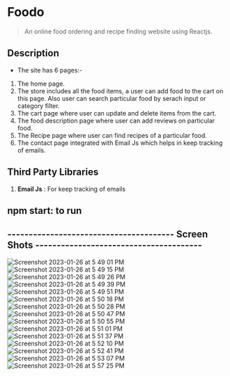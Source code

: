 # Foodo

>An online food ordering and recipe finding website using Reactjs.

## Description

- The site has 6 pages:-
1. The home page.
2. The store includes all the food items, a user can add food to the cart on this page. Also user can search particular food by serach input or category filter.
3. The cart page where user can update and delete items from the cart.
4. The food description page where user can add reviews on particular food.
5. The Recipe page where user can find recipes of a particular food.
6. The contact page integrated with Email Js which helps in keep tracking of emails.

## Third Party Libraries
1. **Email Js** : For keep tracking of emails

## npm start: to run

## --------------------------------------- Screen Shots ---------------------------------------

![Screenshot 2023-01-26 at 5 49 01 PM](https://user-images.githubusercontent.com/114575564/214835913-781215d5-59ff-4e9b-b0f4-5545c678c9b7.png)
![Screenshot 2023-01-26 at 5 49 15 PM](https://user-images.githubusercontent.com/114575564/214835928-8173a1ae-78c1-4e16-a24f-5fe9da43aa84.png)
![Screenshot 2023-01-26 at 5 49 26 PM](https://user-images.githubusercontent.com/114575564/214835936-9d0bd421-b315-4349-af72-c87688bf2c6e.png)
![Screenshot 2023-01-26 at 5 49 39 PM](https://user-images.githubusercontent.com/114575564/214835970-12904f2f-6e7e-45e2-bc2e-d8c5a25dcd9f.png)
![Screenshot 2023-01-26 at 5 49 51 PM](https://user-images.githubusercontent.com/114575564/214835999-bfff5313-036e-483a-a6de-718455f1be47.png)
![Screenshot 2023-01-26 at 5 50 18 PM](https://user-images.githubusercontent.com/114575564/214836030-9f049f27-0549-4fa5-9c56-44527fda4a1f.png)
![Screenshot 2023-01-26 at 5 50 28 PM](https://user-images.githubusercontent.com/114575564/214836130-4d3e168b-9fd5-49c6-a98a-b9950f13e96f.png)
![Screenshot 2023-01-26 at 5 50 47 PM](https://user-images.githubusercontent.com/114575564/214836143-4d386c1b-7b4d-4a23-b750-24ef11766440.png)
![Screenshot 2023-01-26 at 5 50 55 PM](https://user-images.githubusercontent.com/114575564/214836172-41e1aa1a-7dc2-47a1-95aa-b72d5feb9c54.png)
![Screenshot 2023-01-26 at 5 51 01 PM](https://user-images.githubusercontent.com/114575564/214836200-70e8e5a5-02f6-4482-a426-a29ed2550584.png)
![Screenshot 2023-01-26 at 5 51 37 PM](https://user-images.githubusercontent.com/114575564/214836227-b7b06f01-3178-4d8e-a4d7-9ccb0465294e.png)
![Screenshot 2023-01-26 at 5 52 10 PM](https://user-images.githubusercontent.com/114575564/214836234-4820a541-b13e-4f67-84fc-d41a36664e22.png)
![Screenshot 2023-01-26 at 5 52 41 PM](https://user-images.githubusercontent.com/114575564/214836241-75a9b1d1-f5ad-4726-acde-253a4c2a1917.png)
![Screenshot 2023-01-26 at 5 53 07 PM](https://user-images.githubusercontent.com/114575564/214836243-6b9508d4-7934-43cd-bd38-200a3c2a071d.png)
![Screenshot 2023-01-26 at 5 57 25 PM](https://user-images.githubusercontent.com/114575564/214836291-7a1d210a-accc-4ecf-a683-0309ff850427.png)
